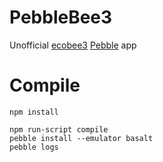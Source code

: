 PebbleBee3
=========

Unofficial [ecobee3](https://www.ecobee.com/) [Pebble](https://www.pebble.com/) app

Compile
====

```
npm install
```

```
npm run-script compile
pebble install --emulator basalt
pebble logs
```